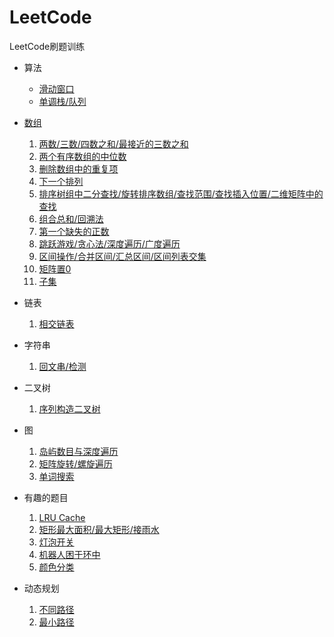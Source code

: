 # LeetCode
LeetCode刷题训练

- 算法
  - [滑动窗口](algorithm/滑动窗口.md)
  - [单调栈/队列](algorithm/单调栈与队列.md)
  
- [数组](https://leetcode-cn.com/tag/array/)
  1. [两数/三数/四数之和/最接近的三数之和](array/两数之和.md)
  2. [两个有序数组的中位数](array/两个有序数组的中位数.md)
  3. [删除数组中的重复项](array/删除重复项.md)
  4. [下一个排列](array/排列.md)
  5. [排序树组中二分查找/旋转排序数组/查找范围/查找插入位置/二维矩阵中的查找](array/排序数组中的二分查找.md)
  6. [组合总和/回溯法](array/组合总和与回溯法.md)
  7. [第一个缺失的正数](array/第一个缺失的正数.md)
  8. [跳跃游戏/贪心法/深度遍历/广度遍历](array/跳跃游戏.md)
  9. [区间操作/合并区间/汇总区间/区间列表交集](array/区间操作.md)
  10. [矩阵置0](array/矩阵置零.md)
  11. [子集](array/子集.md)
- 链表
  1. [相交链表](linklist/相交链表.md)
- 字符串
  1. [回文串/检测](string/回文串.md)
- 二叉树
  1. [序列构造二叉树](tree/序列构造二叉树.md)
- 图
  1. [岛屿数目与深度遍历](grid/岛屿数目与图的深度遍历.md)
  2. [矩阵旋转/螺旋遍历](grid/矩阵旋转.md)
  3. [单词搜索](grid/单词搜索.md)
- 有趣的题目
  1. [LRU Cache](funny/LRU缓存.md)
  2. [矩形最大面积/最大矩形/接雨水](funny/矩形最大面积-接雨水.md)
  3. [灯泡开关](funny/灯泡开关.md)
  4. [机器人困于环中](funny/机器人困于环中.md)
  5. [颜色分类](funny/颜色分类.md)

- 动态规划
  1. [不同路径](动态规划/不同路径.md)
  2. [最小路径](动态规划/最小路径.md)


